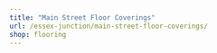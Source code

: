 ```yaml
---
title: "Main Street Floor Coverings"
url: /essex-junction/main-street-floor-coverings/
shop: flooring
---
```

